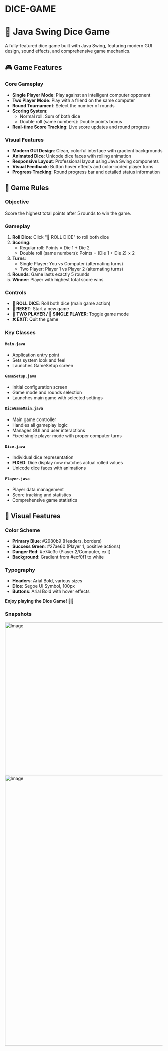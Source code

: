 # DICE-GAME

# 🎲 Java Swing Dice Game

A fully-featured dice game built with Java Swing, featuring modern GUI design, sound effects, and comprehensive game mechanics.

## 🎮 Game Features

### Core Gameplay
- **Single Player Mode**: Play against an intelligent computer opponent
- **Two Player Mode**: Play with a friend on the same computer
- **Round Tournament**: Select the number of rounds
- **Scoring System**: 
  - Normal roll: Sum of both dice
  - Double roll (same numbers): Double points bonus
- **Real-time Score Tracking**: Live score updates and round progress

### Visual Features
- **Modern GUI Design**: Clean, colorful interface with gradient backgrounds
- **Animated Dice**: Unicode dice faces with rolling animation
- **Responsive Layout**: Professional layout using Java Swing components
- **Visual Feedback**: Button hover effects and color-coded player turns
- **Progress Tracking**: Round progress bar and detailed status information



## 🎯 Game Rules

### Objective
Score the highest total points after 5 rounds to win the game.

### Gameplay
1. **Roll Dice**: Click "🎲 ROLL DICE" to roll both dice
2. **Scoring**:
   - Regular roll: Points = Die 1 + Die 2
   - Double roll (same numbers): Points = (Die 1 + Die 2) × 2
3. **Turns**: 
   - Single Player: You vs Computer (alternating turns)
   - Two Player: Player 1 vs Player 2 (alternating turns)
4. **Rounds**: Game lasts exactly 5 rounds
5. **Winner**: Player with highest total score wins

### Controls
- **🎲 ROLL DICE**: Roll both dice (main game action)
- **🔄 RESET**: Start a new game
- **👥 TWO PLAYER / 🤖 SINGLE PLAYER**: Toggle game mode
- **❌ EXIT**: Quit the game



### **Key Classes**

#### `Main.java`
- Application entry point
- Sets system look and feel
- Launches GameSetup screen

#### `GameSetup.java`
- Initial configuration screen
- Game mode and rounds selection
- Launches main game with selected settings

#### `DiceGameMain.java`
- Main game controller
- Handles all gameplay logic
- Manages GUI and user interactions
- Fixed single player mode with proper computer turns

#### `Dice.java`
- Individual dice representation
- **FIXED**: Dice display now matches actual rolled values
- Unicode dice faces with animations

#### `Player.java`
- Player data management
- Score tracking and statistics
- Comprehensive game statistics

## 🎨 Visual Features

### **Color Scheme**
- **Primary Blue**: #2980b9 (Headers, borders)
- **Success Green**: #27ae60 (Player 1, positive actions)
- **Danger Red**: #e74c3c (Player 2/Computer, exit)
- **Background**: Gradient from #ecf0f1 to white

### **Typography**
- **Headers**: Arial Bold, various sizes
- **Dice**: Segoe UI Symbol, 100px
- **Buttons**: Arial Bold with hover effects


**Enjoy playing the Dice Game! 🎲🎉**

### **Snapshots**

<img width="602" height="487" alt="Image" src="https://github.com/user-attachments/assets/8a3de3dd-f7d2-4153-8626-62ce19ebd4ae" />

<img width="1102" height="864" alt="Image" src="https://github.com/user-attachments/assets/f649e796-f57c-4105-9d01-5ad36df062a3" />

